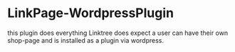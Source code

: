 # LinkPage-WordpressPlugin
this plugin does everything Linktree does expect a user can have their own shop-page and is installed as a plugin via wordpress.
